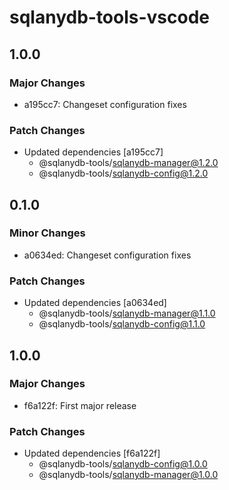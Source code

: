 # sqlanydb-tools-vscode

## 1.0.0

### Major Changes

- a195cc7: Changeset configuration fixes

### Patch Changes

- Updated dependencies [a195cc7]
  - @sqlanydb-tools/sqlanydb-manager@1.2.0
  - @sqlanydb-tools/sqlanydb-config@1.2.0

## 0.1.0

### Minor Changes

- a0634ed: Changeset configuration fixes

### Patch Changes

- Updated dependencies [a0634ed]
  - @sqlanydb-tools/sqlanydb-manager@1.1.0
  - @sqlanydb-tools/sqlanydb-config@1.1.0

## 1.0.0

### Major Changes

- f6a122f: First major release

### Patch Changes

- Updated dependencies [f6a122f]
  - @sqlanydb-tools/sqlanydb-config@1.0.0
  - @sqlanydb-tools/sqlanydb-manager@1.0.0
